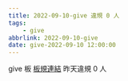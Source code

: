```yaml
---
title: 2022-09-10-give 違規 0 人
tags:
    - give
abbrlink: 2022-09-10-give
date: give-2022-09-10 12:00:00
---
```

give 板 [板規連結](https://www.ptt.cc/bbs/give/M.1612495900.A.C32.html)
昨天違規 0 人
